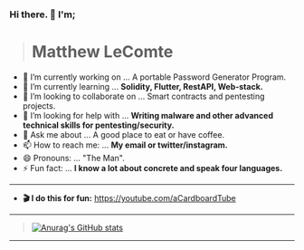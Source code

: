 ### Hi there. 👋 I'm;

### 

> # **Matthew LeComte**
>  

- 🔭 I’m currently working on ... A portable Password Generator Program.
- 🌱 I’m currently learning ... **Solidity, Flutter, RestAPI, Web-stack.**
- 👯 I’m looking to collaborate on ... Smart contracts and pentesting projects.
- 🤔 I’m looking for help with ... **Writing malware and other advanced technical skills for pentesting/security.**
- 💬 Ask me about ... A good place to eat or have coffee.
- 📫 How to reach me: ... **My email or twitter/instagram.**
- 😄 Pronouns: ... "The Man".
- ⚡ Fun fact: ... **I know a lot about concrete and speak four languages.**
___
- **🎬 I do this for fun:** https://youtube.com/aCardboardTube

___
> [![Anurag's GitHub stats](https://github-readme-stats.vercel.app/api?username=matthewlecomte)](https://github.com/anuraghazra/github-readme-stats)
___
